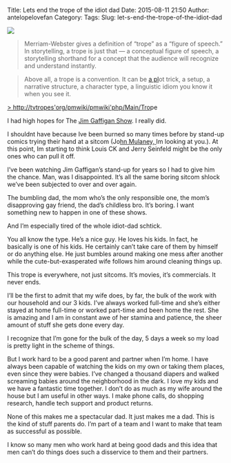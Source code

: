 Title: Lets end the trope of the idiot dad
Date: 2015-08-11 21:50
Author: antelopelovefan
Category: 
Tags: 
Slug: let-s-end-the-trope-of-the-idiot-dad

<img src="https://d262ilb51hltx0.cloudfront.net/max/800/1*WyMafsZPcHepyqmZ8x7gHg.png"  />

> Merriam-Webster gives a definition of “trope” as a “figure of speech.” In storytelling, a trope is just that — a conceptual figure of speech, a storytelling shorthand for a concept that the audience will recognize and understand instantly.

> Above all, a trope is a convention. It can be [a pl](http://tvtropes.org/pmwiki/pmwiki.php/Main/Plot)ot trick, a setup, a narrative structure, a character type, a linguistic idiom you know it when you see it.

[> http://tvtropes'org/pmwiki/pmwiki'php/Main/Tro](http://tvtropes.org/pmwiki/pmwiki.php/Main/Trope)pe

I had high hopes for The [Jim Gaffigan Show](http://www.imdb.com/title/tt3484406/). I really did.

I shouldnt have because Ive been burned so many times before by stand-up comics trying their hand at a sitcom (Jo[hn Mulaney, ](http://www.imdb.com/title/tt2753110/)Im looking at you.). At this point, Im starting to think Louis CK and Jerry Seinfeld might be the only ones who can pull it off.

I’ve been watching Jim Gaffigan’s stand-up for years so I had to give him the chance. Man, was I disappointed. It’s all the same boring sitcom shlock we’ve been subjected to over and over again.

The bumbling dad, the mom who’s the only responsible one, the mom’s disapproving gay friend, the dad’s childless bro. It’s boring. I want something new to happen in one of these shows.

And I’m especially tired of the whole idiot-dad schtick.

You all know the type. He’s a nice guy. He loves his kids. In fact, he basically is one of his kids. He certainly can’t take care of them by himself or do anything else. He just bumbles around making one mess after another while the cute-but-exasperated wife follows him around cleaning things up.

This trope is everywhere, not just sitcoms. It’s movies, it’s commercials. It never ends.

I’ll be the first to admit that my wife does, by far, the bulk of the work with our household and our 3 kids. I’ve always worked full-time and she’s either stayed at home full-time or worked part-time and been home the rest. She is amazing and I am in constant awe of her stamina and patience, the sheer amount of stuff she gets done every day.

I recognize that I’m gone for the bulk of the day, 5 days a week so my load is pretty light in the scheme of things.

But I work hard to be a good parent and partner when I’m home. I have always been capable of watching the kids on my own or taking them places, even since they were babies. I’ve changed a thousand diapers and walked screaming babies around the neighborhood in the dark. I love my kids and we have a fantastic time together. I don’t do as much as my wife around the house but I am useful in other ways. I make phone calls, do shopping research, handle tech support and product returns.

None of this makes me a spectacular dad. It just makes me a dad. This is the kind of stuff parents do. I’m part of a team and I want to make that team as successful as possible.

I know so many men who work hard at being good dads and this idea that men can’t do things does such a disservice to them and their partners.

